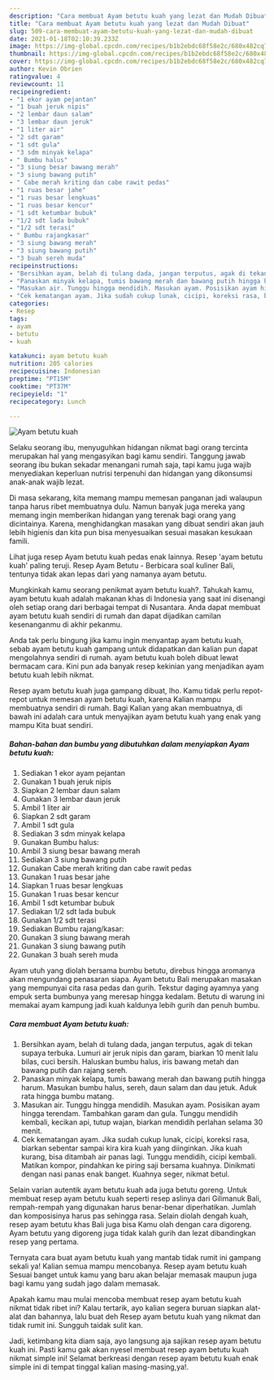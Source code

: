 ```yaml
---
description: "Cara membuat Ayam betutu kuah yang lezat dan Mudah Dibuat"
title: "Cara membuat Ayam betutu kuah yang lezat dan Mudah Dibuat"
slug: 509-cara-membuat-ayam-betutu-kuah-yang-lezat-dan-mudah-dibuat
date: 2021-01-18T02:10:39.233Z
image: https://img-global.cpcdn.com/recipes/b1b2ebdc68f58e2c/680x482cq70/ayam-betutu-kuah-foto-resep-utama.jpg
thumbnail: https://img-global.cpcdn.com/recipes/b1b2ebdc68f58e2c/680x482cq70/ayam-betutu-kuah-foto-resep-utama.jpg
cover: https://img-global.cpcdn.com/recipes/b1b2ebdc68f58e2c/680x482cq70/ayam-betutu-kuah-foto-resep-utama.jpg
author: Kevin Obrien
ratingvalue: 4
reviewcount: 11
recipeingredient:
- "1 ekor ayam pejantan"
- "1 buah jeruk nipis"
- "2 lembar daun salam"
- "3 lembar daun jeruk"
- "1 liter air"
- "2 sdt garam"
- "1 sdt gula"
- "3 sdm minyak kelapa"
- " Bumbu halus"
- "3 siung besar bawang merah"
- "3 siung bawang putih"
- " Cabe merah kriting dan cabe rawit pedas"
- "1 ruas besar jahe"
- "1 ruas besar lengkuas"
- "1 ruas besar kencur"
- "1 sdt ketumbar bubuk"
- "1/2 sdt lada bubuk"
- "1/2 sdt terasi"
- " Bumbu rajangkasar"
- "3 siung bawang merah"
- "3 siung bawang putih"
- "3 buah sereh muda"
recipeinstructions:
- "Bersihkan ayam, belah di tulang dada, jangan terputus, agak di tekan supaya terbuka. Lumuri air jeruk nipis dan garam, biarkan 10 menit lalu bilas, cuci bersih. Haluskan bumbu halus, iris bawang metah dan bawang putih dan rajang sereh."
- "Panaskan minyak kelapa, tumis bawang merah dan bawang putih hingga harum. Masukan bumbu halus, sereh, daun salam dan dau jetuk. Aduk rata hingga bumbu matang."
- "Masukan air. Tunggu hingga mendidih. Masukan ayam. Posisikan ayam hingga terendam. Tambahkan garam dan gula. Tunggu mendidih kembali, kecikan api, tutup wajan, biarkan mendidih perlahan selama 30 menit."
- "Cek kematangan ayam. Jika sudah cukup lunak, cicipi, koreksi rasa, biarkan sebentar sampai kira kira kuah yang diinginkan. Jika kuah kurang, bisa ditambah air panas lagi. Tunggu mendidih, cicipi kembali. Matikan kompor, pindahkan ke piring saji bersama kuahnya. Dinikmati dengan nasi panas enak banget. Kuahnya seger, nikmat betul."
categories:
- Resep
tags:
- ayam
- betutu
- kuah

katakunci: ayam betutu kuah 
nutrition: 205 calories
recipecuisine: Indonesian
preptime: "PT15M"
cooktime: "PT37M"
recipeyield: "1"
recipecategory: Lunch

---
```



![Ayam betutu kuah](https://img-global.cpcdn.com/recipes/b1b2ebdc68f58e2c/680x482cq70/ayam-betutu-kuah-foto-resep-utama.jpg)

Selaku seorang ibu, menyuguhkan hidangan nikmat bagi orang tercinta merupakan hal yang mengasyikan bagi kamu sendiri. Tanggung jawab seorang ibu bukan sekadar menangani rumah saja, tapi kamu juga wajib menyediakan keperluan nutrisi terpenuhi dan hidangan yang dikonsumsi anak-anak wajib lezat.

Di masa  sekarang, kita memang mampu memesan panganan jadi walaupun tanpa harus ribet membuatnya dulu. Namun banyak juga mereka yang memang ingin memberikan hidangan yang terenak bagi orang yang dicintainya. Karena, menghidangkan masakan yang dibuat sendiri akan jauh lebih higienis dan kita pun bisa menyesuaikan sesuai masakan kesukaan famili. 

Lihat juga resep Ayam betutu kuah pedas enak lainnya. Resep &#39;ayam betutu kuah&#39; paling teruji. Resep Ayam Betutu - Berbicara soal kuliner Bali, tentunya tidak akan lepas dari yang namanya ayam betutu.

Mungkinkah kamu seorang penikmat ayam betutu kuah?. Tahukah kamu, ayam betutu kuah adalah makanan khas di Indonesia yang saat ini disenangi oleh setiap orang dari berbagai tempat di Nusantara. Anda dapat membuat ayam betutu kuah sendiri di rumah dan dapat dijadikan camilan kesenanganmu di akhir pekanmu.

Anda tak perlu bingung jika kamu ingin menyantap ayam betutu kuah, sebab ayam betutu kuah gampang untuk didapatkan dan kalian pun dapat mengolahnya sendiri di rumah. ayam betutu kuah boleh dibuat lewat bermacam cara. Kini pun ada banyak resep kekinian yang menjadikan ayam betutu kuah lebih nikmat.

Resep ayam betutu kuah juga gampang dibuat, lho. Kamu tidak perlu repot-repot untuk memesan ayam betutu kuah, karena Kalian mampu membuatnya sendiri di rumah. Bagi Kalian yang akan membuatnya, di bawah ini adalah cara untuk menyajikan ayam betutu kuah yang enak yang mampu Kita buat sendiri.

<!--inarticleads1-->

##### Bahan-bahan dan bumbu yang dibutuhkan dalam menyiapkan Ayam betutu kuah:

1. Sediakan 1 ekor ayam pejantan
1. Gunakan 1 buah jeruk nipis
1. Siapkan 2 lembar daun salam
1. Gunakan 3 lembar daun jeruk
1. Ambil 1 liter air
1. Siapkan 2 sdt garam
1. Ambil 1 sdt gula
1. Sediakan 3 sdm minyak kelapa
1. Gunakan  Bumbu halus:
1. Ambil 3 siung besar bawang merah
1. Sediakan 3 siung bawang putih
1. Gunakan  Cabe merah kriting dan cabe rawit pedas
1. Gunakan 1 ruas besar jahe
1. Siapkan 1 ruas besar lengkuas
1. Gunakan 1 ruas besar kencur
1. Ambil 1 sdt ketumbar bubuk
1. Sediakan 1/2 sdt lada bubuk
1. Gunakan 1/2 sdt terasi
1. Sediakan  Bumbu rajang/kasar:
1. Gunakan 3 siung bawang merah
1. Gunakan 3 siung bawang putih
1. Gunakan 3 buah sereh muda


Ayam utuh yang diolah bersama bumbu betutu, direbus hingga aromanya akan mengundang penasaran siapa. Ayam betutu Bali merupakan masakan yang mempunyai cita rasa pedas dan gurih. Tekstur daging ayamnya yang empuk serta bumbunya yang meresap hingga kedalam. Betutu di warung ini memakai ayam kampung jadi kuah kaldunya lebih gurih dan penuh bumbu. 

<!--inarticleads2-->

##### Cara membuat Ayam betutu kuah:

1. Bersihkan ayam, belah di tulang dada, jangan terputus, agak di tekan supaya terbuka. Lumuri air jeruk nipis dan garam, biarkan 10 menit lalu bilas, cuci bersih. Haluskan bumbu halus, iris bawang metah dan bawang putih dan rajang sereh.
1. Panaskan minyak kelapa, tumis bawang merah dan bawang putih hingga harum. Masukan bumbu halus, sereh, daun salam dan dau jetuk. Aduk rata hingga bumbu matang.
1. Masukan air. Tunggu hingga mendidih. Masukan ayam. Posisikan ayam hingga terendam. Tambahkan garam dan gula. Tunggu mendidih kembali, kecikan api, tutup wajan, biarkan mendidih perlahan selama 30 menit.
1. Cek kematangan ayam. Jika sudah cukup lunak, cicipi, koreksi rasa, biarkan sebentar sampai kira kira kuah yang diinginkan. Jika kuah kurang, bisa ditambah air panas lagi. Tunggu mendidih, cicipi kembali. Matikan kompor, pindahkan ke piring saji bersama kuahnya. Dinikmati dengan nasi panas enak banget. Kuahnya seger, nikmat betul.


Selain varian autentik ayam betutu kuah ada juga betutu goreng. Untuk membuat resep ayam betutu kuah seperti resep aslinya dari Gilimanuk Bali, rempah-rempah yang digunakan harus benar-benar diperhatikan. Jumlah dan komposisinya harus pas sehingga rasa. Selain diolah dengah kuah, resep ayam betutu khas Bali juga bisa Kamu olah dengan cara digoreng. Ayam betutu yang digoreng juga tidak kalah gurih dan lezat dibandingkan resep yang pertama. 

Ternyata cara buat ayam betutu kuah yang mantab tidak rumit ini gampang sekali ya! Kalian semua mampu mencobanya. Resep ayam betutu kuah Sesuai banget untuk kamu yang baru akan belajar memasak maupun juga bagi kamu yang sudah jago dalam memasak.

Apakah kamu mau mulai mencoba membuat resep ayam betutu kuah nikmat tidak ribet ini? Kalau tertarik, ayo kalian segera buruan siapkan alat-alat dan bahannya, lalu buat deh Resep ayam betutu kuah yang nikmat dan tidak rumit ini. Sungguh taidak sulit kan. 

Jadi, ketimbang kita diam saja, ayo langsung aja sajikan resep ayam betutu kuah ini. Pasti kamu gak akan nyesel membuat resep ayam betutu kuah nikmat simple ini! Selamat berkreasi dengan resep ayam betutu kuah enak simple ini di tempat tinggal kalian masing-masing,ya!.

